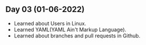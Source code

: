 ## Day 03 (01-06-2022)
- Learned about Users in Linux.
- Learned YAML(YAML Ain't Markup Language).
- Learned about branches and pull requests in Github.
